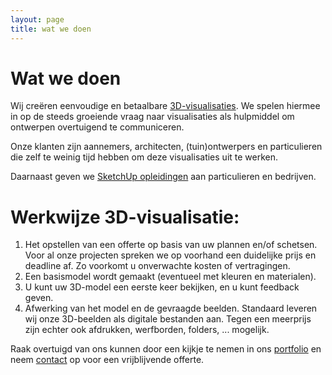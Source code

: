 ```yaml
---
layout: page
title: wat we doen
---
```

# Wat we doen

Wij creëren eenvoudige en betaalbare [3D-visualisaties][].
We spelen hiermee in op de steeds groeiende vraag naar visualisaties als hulpmiddel om ontwerpen overtuigend te communiceren.

Onze klanten zijn aannemers, architecten, (tuin)ontwerpers en particulieren die zelf te weinig tijd hebben om deze visualisaties uit te werken.

Daarnaast geven we [SketchUp opleidingen][] aan particulieren en bedrijven.

# Werkwijze 3D-visualisatie:

1. Het opstellen van een offerte op basis van uw plannen en/of schetsen.
Voor al onze projecten spreken we op voorhand een duidelijke prijs en deadline af.
Zo voorkomt u onverwachte kosten of vertragingen.
2. Een basismodel wordt gemaakt (eventueel met kleuren en materialen). 
3. U kunt uw 3D-model een eerste keer bekijken, en u kunt feedback geven. 
4. Afwerking van het model en de gevraagde beelden. Standaard leveren wij onze 3D-beelden als digitale bestanden aan. Tegen een meerprijs zijn echter ook afdrukken, werfborden, folders, ... mogelijk.  

Raak overtuigd van ons kunnen door een kijkje te nemen in ons [portfolio][] en neem [contact][] op voor een vrijblijvende offerte.

[SketchUp opleidingen]: sketchup-opleidingen.html "SketchUp opleidingen"
[3D-visualisaties]: portfolio.html "Skup portfolio"
[portfolio]: portfolio.html "Skup portfolio"
[contact]: contact.html "Contacteer Skup"